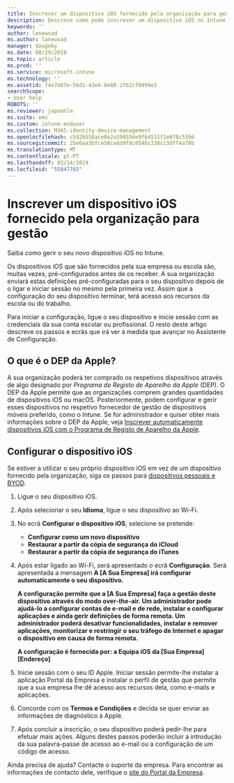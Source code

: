 ```yaml
---
title: Inscrever um dispositivo iOS fornecido pela organização para gestão. | Microsoft Docs
description: Descreve como pode inscrever um dispositivo iOS no Intune que foi comprado e fornecido pela sua organização
keywords: ''
author: lenewsad
ms.author: lanewsad
manager: dougeby
ms.date: 08/29/2018
ms.topic: article
ms.prod: ''
ms.service: microsoft-intune
ms.technology: ''
ms.assetid: f4e7d87e-56d1-43e4-8e88-2f62cf0999e2
searchScope:
- User help
ROBOTS: ''
ms.reviewer: japoehlm
ms.suite: ems
ms.custom: intune-enduser
ms.collection: M365-identity-device-management
ms.openlocfilehash: c592b558ace0a2a39059de9f64531f1e078c539d
ms.sourcegitcommit: 25e6aa3bfce58ce8d9f8c054bc338cc3dff4a78b
ms.translationtype: MT
ms.contentlocale: pt-PT
ms.lasthandoff: 03/14/2019
ms.locfileid: "55847765"
---
```

# <a name="enroll-your-organization-provided-ios-device-in-management"></a>Inscrever um dispositivo iOS fornecido pela organização para gestão

Saiba como gerir o seu novo dispositivo iOS no Intune.  

Os dispositivos iOS que são fornecidos pela sua empresa ou escola são, muitas vezes, pré-configurados antes de os receber. A sua organização enviará estas definições pré-configuradas para o seu dispositivo depois de o ligar e iniciar sessão no mesmo pela primeira vez. Assim que a configuração do seu dispositivo terminar, terá acesso aos recursos da escola ou do trabalho.  

Para iniciar a configuração, ligue o seu dispositivo e inicie sessão com as credenciais da sua conta escolar ou profissional. O resto deste artigo descreve os passos e ecrãs que irá ver à medida que avançar no Assistente de Configuração. 

## <a name="what-is-apple-dep"></a>O que é o DEP da Apple?
A sua organização poderá ter comprado os respetivos dispositivos através de algo designado por *Programa de Registo de Aparelho da Apple* (DEP). O DEP da Apple permite que as organizações comprem grandes quantidades de dispositivos iOS ou macOS. Posteriormente, podem configurar e gerir esses dispositivos no respetivo fornecedor de gestão de dispositivos móveis preferido, como o Intune. Se for administrador e quiser obter mais informações sobre o DEP da Apple, veja [Inscrever automaticamente dispositivos iOS com o Programa de Registo de Aparelho da Apple](https://docs.microsoft.com/intune/device-enrollment-program-enroll-ios).  

## <a name="set-up-your-ios-device"></a>Configurar o dispositivo iOS  
Se estiver a utilizar o seu próprio dispositivo iOS em vez de um dispositivo fornecido pela organização, siga os passos para [dispositivos pessoais e BYOD](enroll-your-device-in-intune-ios.md).  

1. Ligue o seu dispositivo iOS. 
2. Após selecionar o seu **Idioma**, ligue o seu dispositivo ao Wi-Fi.
3. No ecrã **Configurar o dispositivo iOS**, selecione se pretende: 
 
   - **Configurar como um novo dispositivo**
   - **Restaurar a partir da cópia de segurança do iCloud**
   - **Restaurar a partir da cópia de segurança do iTunes**

4. Após estar ligado ao Wi-Fi, será apresentado o ecrã **Configuração**. Será apresentada a mensagem **A [A Sua Empresa] irá configurar automaticamente o seu dispositivo.**

   **A configuração permite que a [A Sua Empresa] faça a gestão deste dispositivo através do modo over-the-air. Um administrador pode ajudá-lo a configurar contas de e-mail e de rede, instalar e configurar aplicações e ainda gerir definições de forma remota. Um administrador poderá desativar funcionalidades, instalar e remover aplicações, monitorizar e restringir o seu tráfego de Internet e apagar o dispositivo em causa de forma remota.**
 
   **A configuração é fornecida por: a Equipa iOS da [Sua Empresa] [Endereço]**

5. Inicie sessão com o seu ID Apple. Iniciar sessão permite-lhe instalar a aplicação Portal da Empresa e instalar o perfil de gestão que permite que a sua empresa lhe dê acesso aos recursos dela, como e-mails e aplicações. 
6. Concorde com os **Termos e Condições** e decida se quer enviar as informações de diagnóstico à Apple.
7. Após concluir a inscrição, o seu dispositivo poderá pedir-lhe para efetuar mais ações. Alguns destes passos poderão incluir a introdução da sua palavra-passe de acesso ao e-mail ou a configuração de um código de acesso.

Ainda precisa de ajuda? Contacte o suporte da empresa. Para encontrar as informações de contacto dele, verifique o [site do Portal da Empresa](https://go.microsoft.com/fwlink/?linkid=2010980).
